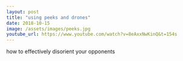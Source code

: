 ```yaml
---
layout: post
title: "using peeks and drones"
date: 2018-10-15
image: /assets/images/peeks.jpg
youtube_url: https://www.youtube.com/watch?v=8eAxxNwKinQ&t=154s
---
```


how to effectively disorient your opponents

